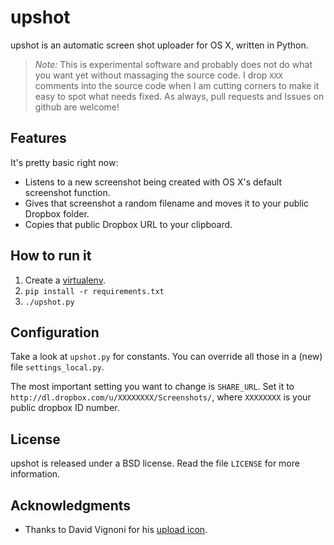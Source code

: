 upshot
======

upshot is an automatic screen shot uploader for OS X, written in Python.

> *Note:* This is experimental software and probably does not do what you want yet without massaging the source code.
> I drop ``XXX`` comments into the source code when I am cutting corners to make it easy to spot what needs fixed.
> As always, pull requests and Issues on github are welcome!

Features
--------
It's pretty basic right now:
* Listens to a new screenshot being created with OS X's default screenshot function.
* Gives that screenshot a random filename and moves it to your public Dropbox folder.
* Copies that public Dropbox URL to your clipboard.

How to run it
-------------
1. Create a [virtualenv][virtualenv].
2. ``pip install -r requirements.txt``
3. ``./upshot.py``

[virtualenv]: http://www.virtualenv.org/

Configuration
-------------
Take a look at ``upshot.py`` for constants. You can override all those in a (new) file ``settings_local.py``.

The most important setting you want to change is ``SHARE_URL``. Set it to
``http://dl.dropbox.com/u/XXXXXXXX/Screenshots/``, where ``XXXXXXXX`` is your
public dropbox ID number.

License
-------
upshot is released under a BSD license. Read the file ``LICENSE`` for more information.

Acknowledgments
---------------
* Thanks to David Vignoni for his [upload icon][icon].

[icon]: http://www.iconfinder.com/icondetails/1858/32/
